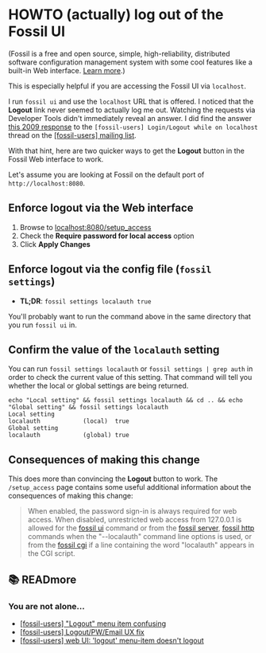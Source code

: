 # HOWTO (actually) log out of the Fossil UI

(Fossil is a free and open source, simple, high-reliability, distributed software configuration management system with some cool features like a built-in Web interface. [Learn more](https://www.fossil-scm.org/home/doc/trunk/www/index.wiki).)

This is especially helpful if you are accessing the Fossil UI via `localhost`. 

I run `fossil ui` and use the `localhost` URL that is offered. I noticed that the **Logout** link never seemed to actually log me out. Watching the requests via Developer Tools didn't immediately reveal an answer. I did find the answer [this 2009 response](https://www.mail-archive.com/fossil-users@lists.fossil-scm.org/msg01020.html) to the `[fossil-users] Login/Logout while on localhost` thread on the [[fossil-users] mailing list](https://www.mail-archive.com/fossil-users@lists.fossil-scm.org/info.html).  

With that hint, here are two quicker ways to get the **Logout** button in the Fossil Web interface to work. 

Let's assume you are looking at Fossil on the default port of `http://localhost:8080`. 

## Enforce logout via the Web interface

  1. Browse to [localhost:8080/setup_access](http://localhost:8080/setup_access)
  1. Check the **Require password for local access** option
  1. Click **Apply Changes**

## Enforce logout via the config file (`fossil settings`)

  - **TL;DR**: `fossil settings localauth true`

You'll probably want to run the command above in the same directory that you run `fossil ui` in. 

## Confirm the value of the `localauth` setting

You can run `fossil settings localauth` or  `fossil settings | grep auth` in order to check the current value of this setting. That command will tell you whether the local or global settings are being returned. 


```
echo "Local setting" && fossil settings localauth && cd .. && echo "Global setting" && fossil settings localauth
Local setting
localauth            (local)  true
Global setting
localauth            (global) true
```

## Consequences of making this change

This does more than convincing the **Logout** button to work. The `/setup_access` page contains some useful additional information about the consequences of making this change:

> When enabled, the password sign-in is always required for web access. When disabled, unrestricted web access from 127.0.0.1 is allowed for the [fossil ui](http://localhost:8080/help/ui) command or from the [fossil server](http://localhost:8080/help/server), [fossil http](http://localhost:8080/help/http) commands when the "--localauth" command line options is used, or from the [fossil cgi](http://localhost:8080/help/cgi) if a line containing the word "localauth" appears in the CGI script.


## 📚 READmore


### You are not alone...

  - [[fossil-users] "Logout" menu item confusing](https://www.mail-archive.com/fossil-users@lists.fossil-scm.org/msg04068.html)
  - [[fossil-users] Logout/PW/Email UX fix](https://www.mail-archive.com/fossil-users@lists.fossil-scm.org/msg27916.html)
  - [[fossil-users] web UI: 'logout' menu-item doesn't logout](https://www.mail-archive.com/fossil-users@lists.fossil-scm.org/msg16331.html)
